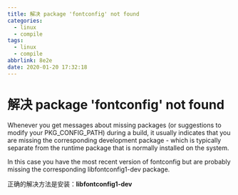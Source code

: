 ```yaml
---
title: 解决 package 'fontconfig' not found
categories:
  - linux
  - compile
tags:
  - linux
  - compile
abbrlink: 8e2e
date: 2020-01-20 17:32:18
---
```


# 解决 package 'fontconfig' not found

Whenever you get messages about missing packages (or suggestions to modify your PKG_CONFIG_PATH) during a build, it usually indicates that you are missing the corresponding development package - which is typically separate from the runtime package that is normally installed on the system.

In this case you have the most recent version of fontconfig but are probably missing the corresponding libfontconfig1-dev package.

正确的解决方法是安装：**libfontconfig1-dev**
